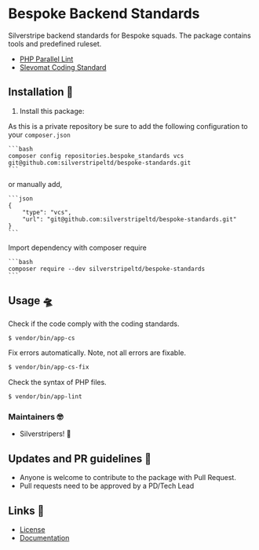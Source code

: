 # Bespoke Backend Standards

Silverstripe backend standards for Bespoke squads. The package contains tools and predefined ruleset.

* [PHP Parallel Lint](https://github.com/php-parallel-lint/PHP-Parallel-Lint)
* [Slevomat Coding Standard](https://github.com/slevomat/coding-standard) 


## Installation 🧞

1. Install this package:


As this is a private repository be sure to add the following configuration to your `composer.json`

    ```bash
    composer config repositories.bespoke_standards vcs git@github.com:silverstripeltd/bespoke-standards.git
    ```

or manually add,

    ```json
    {
        "type": "vcs",
        "url": "git@github.com:silverstripeltd/bespoke-standards.git"
    }
    ```
 
Import dependency with composer require

    ```bash
    composer require --dev silverstripeltd/bespoke-standards
    ```

## Usage 🛸

Check if the code comply with the coding standards.

   ```bash
   $ vendor/bin/app-cs
   ```

Fix errors automatically. Note, not all errors are fixable. 

   ```bash
   $ vendor/bin/app-cs-fix
   ```

Check the syntax of PHP files.

   ```bash
   $ vendor/bin/app-lint
   ```

### Maintainers 🤓
- Silverstripers! 💖

## Updates and PR guidelines 💞
* Anyone is welcome to contribute to the package with Pull Request.
* Pull requests need to be approved by a PD/Tech Lead

## Links 🔗

* [License](./LICENSE)
* [Documentation](./docs/index.md)
